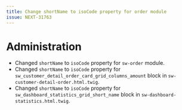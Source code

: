 ```yaml
---
title: Change shortName to isoCode property for order module
issue: NEXT-31763
---
```

# Administration
* Changed `shortName` to `isoCode` property for `sw-order` module.
* Changed `shortName` to `isoCode` property for `sw_customer_detail_order_card_grid_columns_amount` block in `sw-customer-detail-order.html.twig`.
* Changed `shortName` to `isoCode` property for `sw_dashboard_statistics_grid_short_name` block in `sw-dashboard-statistics.html.twig`.
